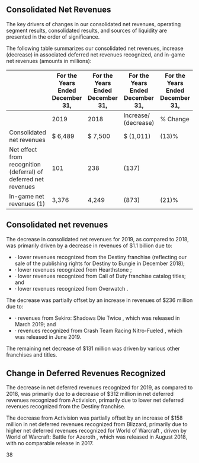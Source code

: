 ## Consolidated Net Revenues

The key drivers of changes in our consolidated net revenues, operating segment results, consolidated results, and sources of liquidity are presented in the order of significance.

The following table summarizes our consolidated net revenues, increase (decrease) in associated deferred net revenues recognized, and in-game net revenues (amounts in millions):

|                                                                 | For the Years Ended December 31,   | For the Years Ended December 31,   | For the Years Ended December 31,   | For the Years Ended December 31,   |
|-----------------------------------------------------------------|------------------------------------|------------------------------------|------------------------------------|------------------------------------|
|                                                                 | 2019                               | 2018                               | Increase/ (decrease)               | % Change                           |
| Consolidated net revenues                                       | $ 6,489                            | $ 7,500                            | $ (1,011)                          | (13)%                              |
| Net effect from recognition (deferral) of deferred net revenues | 101                                | 238                                | (137)                              |                                    |
| In-game net revenues (1)                                        | 3,376                              | 4,249                              | (873)                              | (21)%                              |

## Consolidated net revenues

The decrease in consolidated net revenues for 2019, as compared to 2018, was primarily driven by a decrease in revenues of $1.1 billion due to:

- · lower revenues recognized from the Destiny franchise (reflecting our sale of the publishing rights for Destiny to Bungie in December 2018);
- · lower revenues recognized from Hearthstone ;
- · lower revenues recognized from Call of Duty franchise catalog titles; and
- · lower revenues recognized from Overwatch .

The decrease was partially offset by an increase in revenues of $236 million due to:

- · revenues from Sekiro: Shadows Die Twice , which was released in March 2019; and
- · revenues recognized from Crash Team Racing Nitro-Fueled , which was released in June 2019.

The remaining net decrease of $131 million was driven by various other franchises and titles.

## Change in Deferred Revenues Recognized

The decrease in net deferred revenues recognized for 2019, as compared to 2018, was primarily due to a decrease of $312 million in net deferred revenues recognized from Activision, primarily due to lower net deferred revenues recognized from the Destiny franchise.

The decrease from Activision was partially offset by an increase of $158 million in net deferred revenues recognized from Blizzard, primarily due to higher net deferred revenues recognized for World of Warcraft , driven by World of Warcraft: Battle for Azeroth , which was released in August 2018, with no comparable release in 2017.

38